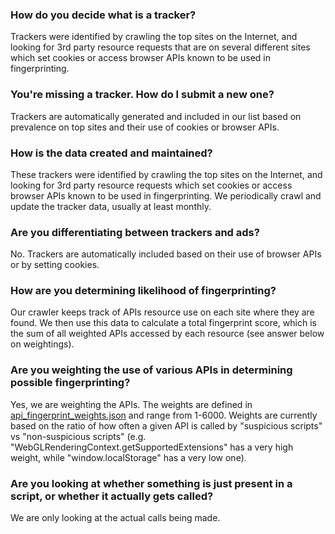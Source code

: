 ### How do you decide what is a tracker?

Trackers were identified by crawling the top sites on the Internet, and looking for 3rd party resource requests that are on several different sites which set cookies or access browser APIs known to be used in fingerprinting.

### You're missing a tracker. How do I submit a new one?

Trackers are automatically generated and included in our list based on prevalence on top sites and their use of cookies or browser APIs.

### How is the data created and maintained?

These trackers were identified by crawling the top sites on the Internet, and looking for 3rd party resource requests which set cookies or access browser APIs known to be used in fingerprinting. We periodically crawl and update the tracker data, usually at least monthly.

### Are you differentiating between trackers and ads?

No. Trackers are automatically included based on their use of browser APIs or by setting cookies.

### How are you determining likelihood of fingerprinting? 

Our crawler keeps track of APIs resource use on each site where they are found. We then use this data to calculate a total fingerprint score, which is the sum of all weighted APIs accessed by each resource (see answer below on weightings).

### Are you weighting the use of various APIs in determining possible fingerprinting?

Yes, we are weighting the APIs. The weights are defined in [api_fingerprint_weights.json](/build-data/static/api_fingerprint_weights.json) and range from 1-6000.  Weights are currently based on the ratio of how often a given API is called by "suspicious scripts" vs "non-suspicious scripts" (e.g. "WebGLRenderingContext.getSupportedExtensions" has a very high weight, while "window.localStorage" has a very low one).

### Are you looking at whether something is just present in a script, or whether it actually gets called?

We are only looking at the actual calls being made.
